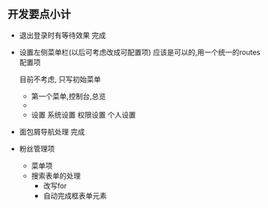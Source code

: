 ## 开发要点小计 

* 退出登录时有等待效果
    完成
    
* 设置左侧菜单栏(以后可考虑改成可配置项) 
    应该是可以的,用一个统一的routes配置项
    
    目前不考虑, 只写初始菜单
    - 第一个菜单,控制台,总览
    -
    - 设置
        系统设置
        权限设置
        个人设置
* 面包屑导航处理
    完成

* 粉丝管理项
    - 菜单项
    - 搜索表单的处理
        - 改写for
        - 自动完成框表单元素
        
    
    
